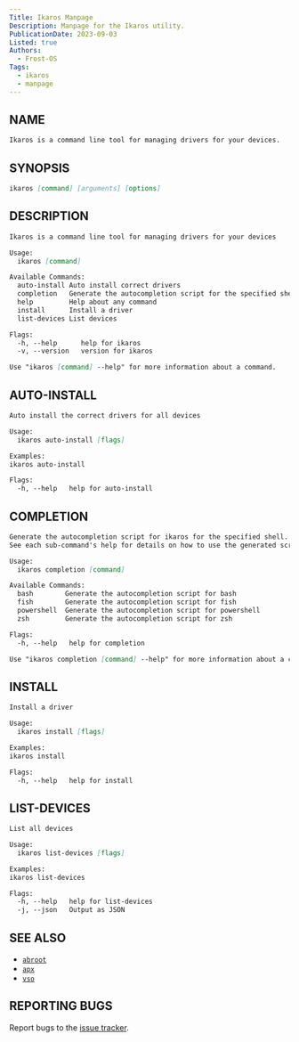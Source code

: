 ```yaml
---
Title: Ikaros Manpage
Description: Manpage for the Ikaros utility.
PublicationDate: 2023-09-03
Listed: true
Authors: 
  - Frost-OS
Tags:
  - ikaros
  - manpage
---
```


## NAME

```md
Ikaros is a command line tool for managing drivers for your devices.
```

## SYNOPSIS

```md
ikaros [command] [arguments] [options]
```

## DESCRIPTION

```md
Ikaros is a command line tool for managing drivers for your devices

Usage:
  ikaros [command]

Available Commands:
  auto-install Auto install correct drivers
  completion   Generate the autocompletion script for the specified shell
  help         Help about any command
  install      Install a driver
  list-devices List devices

Flags:
  -h, --help      help for ikaros
  -v, --version   version for ikaros

Use "ikaros [command] --help" for more information about a command.
```

## AUTO-INSTALL

```md
Auto install the correct drivers for all devices

Usage:
  ikaros auto-install [flags]

Examples:
ikaros auto-install

Flags:
  -h, --help   help for auto-install
```

## COMPLETION

```md
Generate the autocompletion script for ikaros for the specified shell.
See each sub-command's help for details on how to use the generated script.

Usage:
  ikaros completion [command]

Available Commands:
  bash        Generate the autocompletion script for bash
  fish        Generate the autocompletion script for fish
  powershell  Generate the autocompletion script for powershell
  zsh         Generate the autocompletion script for zsh

Flags:
  -h, --help   help for completion

Use "ikaros completion [command] --help" for more information about a command.
```

## INSTALL

```md
Install a driver

Usage:
  ikaros install [flags]

Examples:
ikaros install

Flags:
  -h, --help   help for install
```

## LIST-DEVICES

```md
List all devices

Usage:
  ikaros list-devices [flags]

Examples:
ikaros list-devices

Flags:
  -h, --help   help for list-devices
  -j, --json   Output as JSON
```

## SEE ALSO

- [`abroot`](abroot)
- [`apx`](apx)
- [`vso`](vso)

## REPORTING BUGS

Report bugs to the [issue tracker](https://github.com/Frost-OS/Ikaros/issues).
